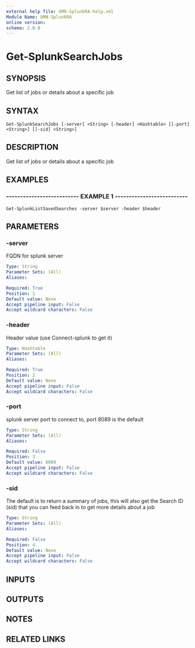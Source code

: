 ```yaml
---
external help file: UMN-SplunkRA-help.xml
Module Name: UMN-SplunkRA
online version: 
schema: 2.0.0
---
```


# Get-SplunkSearchJobs

## SYNOPSIS
Get list of jobs or details about a specific job

## SYNTAX

```
Get-SplunkSearchJobs [-server] <String> [-header] <Hashtable> [[-port] <String>] [[-sid] <String>]
```

## DESCRIPTION
Get list of jobs or details about a specific job

## EXAMPLES

### -------------------------- EXAMPLE 1 --------------------------
```
Get-SplunkListSavedSearches -server $server -header $header
```

## PARAMETERS

### -server
FQDN for splunk server

```yaml
Type: String
Parameter Sets: (All)
Aliases: 

Required: True
Position: 1
Default value: None
Accept pipeline input: False
Accept wildcard characters: False
```

### -header
Header value (use Connect-splunk to get it)

```yaml
Type: Hashtable
Parameter Sets: (All)
Aliases: 

Required: True
Position: 2
Default value: None
Accept pipeline input: False
Accept wildcard characters: False
```

### -port
splunk server port to connect to, port 8089 is the default

```yaml
Type: String
Parameter Sets: (All)
Aliases: 

Required: False
Position: 3
Default value: 8089
Accept pipeline input: False
Accept wildcard characters: False
```

### -sid
The default is to return a summary of jobs, this will also get the Search ID (sid) that you can feed back in to get more details about a job

```yaml
Type: String
Parameter Sets: (All)
Aliases: 

Required: False
Position: 4
Default value: None
Accept pipeline input: False
Accept wildcard characters: False
```

## INPUTS

## OUTPUTS

## NOTES

## RELATED LINKS

